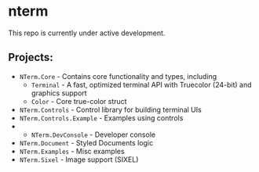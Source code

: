 # nterm

This repo is currently under active development.

## Projects:

- `NTerm.Core` - Contains core functionality and types, including
  - `Terminal` - A fast, optimized terminal API with Truecolor (24-bit) and graphics support
  - `Color` - Core true-color struct
- `NTerm.Controls` - Control library for building terminal UIs
- `NTerm.Controls.Example` - Examples using controls
- - `NTerm.DevConsole` - Developer console
- `NTerm.Document` - Styled Documents logic
- `NTerm.Examples` - Misc examples
- `NTerm.Sixel` - Image support (SIXEL)






  